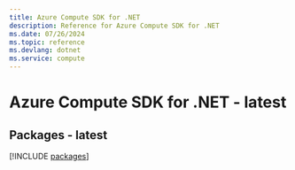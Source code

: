 ```yaml
---
title: Azure Compute SDK for .NET
description: Reference for Azure Compute SDK for .NET
ms.date: 07/26/2024
ms.topic: reference
ms.devlang: dotnet
ms.service: compute
---
```

# Azure Compute SDK for .NET - latest
## Packages - latest
[!INCLUDE [packages](compute-index.md)]